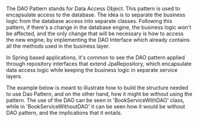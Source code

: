 The DAO Pattern stands for Data Access Object. This pattern is used to encapsulate access to the database. The idea is 
to separate the business logic from the database access into separate classes. Following this pattern, if there's a change
in the database engine, the business logic won't be affected, and the only change that will be necessary is how to access
the new engine, by implementing the DAO Interface which already contains all the methods used in the business layer.

In Spring based applications, it's common to see the DAO pattern applied through repository interfaces that extend 
JpaRepository, which encapsulate data access logic while keeping the business logic in separate service layers. 

The example below is meant to illustrate how to build the structure needed to use Dao Pattern, and on the other hand, how it 
might be without using the pattern. The use of the DAO can be seen in 'BookServiceWithDAO' class, while in 
'BookServiceWithoutDAO' it can be seen how it would be without DAO pattern, and the implications that it entails.